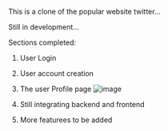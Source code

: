 This is a clone of the popular website twitter... 


Still in development...



Sections completed:
1. User Login
2. User account creation



3. The user Profile page
![image](https://github.com/Unnati2603/x/assets/130018046/4a5e61cf-878f-4707-9541-88e3e242c8cc)


4. Still integrating backend and frontend


5. More featurees to be added

